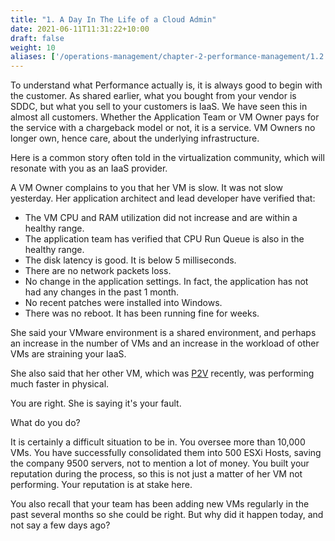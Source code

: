 ```yaml
---
title: "1. A Day In The Life of a Cloud Admin"
date: 2021-06-11T11:31:22+10:00
draft: false
weight: 10
aliases: ['/operations-management/chapter-2-performance-management/1.2.1-a-day-in-the-life']
---
```


To understand what Performance actually is, it is always good to begin with the customer. As shared earlier, what you bought from your vendor is SDDC, but what you sell to your customers is IaaS. We have seen this in almost all customers. Whether the Application Team or VM Owner pays for the service with a chargeback model or not, it is a service. VM Owners no longer own, hence care, about the underlying infrastructure.

Here is a common story often told in the virtualization community, which will resonate with you as an IaaS provider.

A VM Owner complains to you that her VM is slow. It was not slow yesterday. Her application architect and lead developer have verified that:

- The VM CPU and RAM utilization did not increase and are within a healthy range.
- The application team has verified that CPU Run Queue is also in the healthy range.
- The disk latency is good. It is below 5 milliseconds.
- There are no network packets loss.
- No change in the application settings. In fact, the application has not had any changes in the past 1 month.
- No recent patches were installed into Windows.
- There was no reboot. It has been running fine for weeks.

She said your VMware environment is a shared environment, and perhaps an increase in the number of VMs and an increase in the workload of other VMs are straining your IaaS.

She also said that her other VM, which was [P2V](https://en.wikipedia.org/wiki/Disaster_recovery) recently, was performing much faster in physical.

You are right. She is saying it's your fault. 

What do you do? 

It is certainly a difficult situation to be in. You oversee more than 10,000 VMs. You have successfully consolidated them into 500 ESXi Hosts, saving the company 9500 servers, not to mention a lot of money. You built your reputation during the process, so this is not just a matter of her VM not performing. Your reputation is at stake here. 

You also recall that your team has been adding new VMs regularly in the past several months so she could be right. But why did it happen today, and not say a few days ago?
